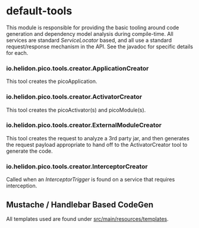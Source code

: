 # default-tools

This module is responsible for providing the basic tooling around code generation and dependency model analysis during compile-time. All services are standard <i>ServiceLocator</i> based, and all use a standard request/response mechanism in the API. See the javadoc for specific details for each.

### io.helidon.pico.tools.creator.ApplicationCreator
This tool creates the picoApplication.

### io.helidon.pico.tools.creator.ActivatorCreator
This tool creates the picoActivator(s) and picoModule(s).

### io.helidon.pico.tools.creator.ExternalModuleCreator
This tool creates the request to analyze a 3rd party jar, and then generates the request payload appropriate to hand off to the ActivatorCreator tool to generate the code.

### io.helidon.pico.tools.creator.InterceptorCreator
Called when an <i>InterceptorTrigger</i> is found on a service that requires interception.

## Mustache / Handlebar Based CodeGen
All templates used are found under [src/main/resources/templates](./src/main/resources/templates).
